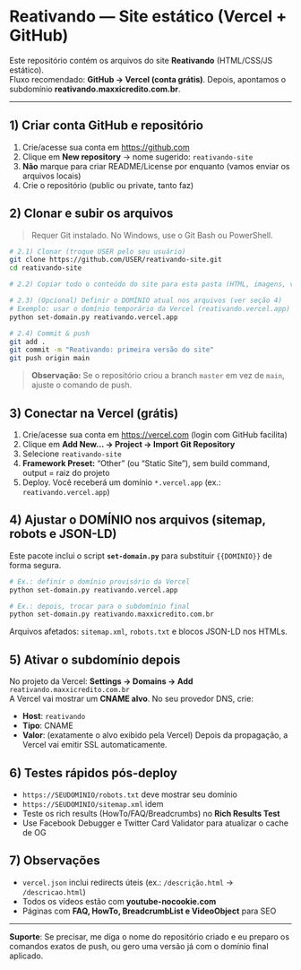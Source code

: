 # Reativando — Site estático (Vercel + GitHub)

Este repositório contém os arquivos do site **Reativando** (HTML/CSS/JS estático).  
Fluxo recomendado: **GitHub → Vercel (conta grátis)**. Depois, apontamos o subdomínio **reativando.maxxicredito.com.br**.

---

## 1) Criar conta GitHub e repositório
1. Crie/acesse sua conta em https://github.com
2. Clique em **New repository** → nome sugerido: `reativando-site`
3. **Não** marque para criar README/License por enquanto (vamos enviar os arquivos locais)
4. Crie o repositório (public ou private, tanto faz)

## 2) Clonar e subir os arquivos
> Requer Git instalado. No Windows, use o Git Bash ou PowerShell.

```bash
# 2.1) Clonar (troque USER pelo seu usuário)
git clone https://github.com/USER/reativando-site.git
cd reativando-site

# 2.2) Copiar todo o conteúdo do site para esta pasta (HTML, imagens, vercel.json etc.)

# 2.3) (Opcional) Definir o DOMÍNIO atual nos arquivos (ver seção 4)
# Exemplo: usar o domínio temporário da Vercel (reativando.vercel.app) antes do subdomínio final
python set-domain.py reativando.vercel.app

# 2.4) Commit & push
git add .
git commit -m "Reativando: primeira versão do site"
git push origin main
```

> **Observação:** Se o repositório criou a branch `master` em vez de `main`, ajuste o comando de push.

## 3) Conectar na Vercel (grátis)
1. Crie/acesse sua conta em https://vercel.com (login com GitHub facilita)
2. Clique em **Add New… → Project → Import Git Repository**
3. Selecione `reativando-site`
4. **Framework Preset:** “Other” (ou “Static Site”), sem build command, output = raiz do projeto
5. Deploy. Você receberá um domínio `*.vercel.app` (ex.: `reativando.vercel.app`)

## 4) Ajustar o DOMÍNIO nos arquivos (sitemap, robots e JSON-LD)
Este pacote inclui o script **`set-domain.py`** para substituir `{{DOMINIO}}` de forma segura.

```bash
# Ex.: definir o domínio provisório da Vercel
python set-domain.py reativando.vercel.app

# Ex.: depois, trocar para o subdomínio final
python set-domain.py reativando.maxxicredito.com.br
```

Arquivos afetados: `sitemap.xml`, `robots.txt` e blocos JSON-LD nos HTMLs.

## 5) Ativar o subdomínio depois
No projeto da Vercel: **Settings → Domains → Add** `reativando.maxxicredito.com.br`  
A Vercel vai mostrar um **CNAME alvo**. No seu provedor DNS, crie:
- **Host**: `reativando`
- **Tipo**: CNAME
- **Valor**: (exatamente o alvo exibido pela Vercel)
Depois da propagação, a Vercel vai emitir SSL automaticamente.

## 6) Testes rápidos pós-deploy
- `https://SEUDOMINIO/robots.txt` deve mostrar seu domínio
- `https://SEUDOMINIO/sitemap.xml` idem
- Teste os rich results (HowTo/FAQ/Breadcrumbs) no **Rich Results Test**
- Use Facebook Debugger e Twitter Card Validator para atualizar o cache de OG

## 7) Observações
- `vercel.json` inclui redirects úteis (ex.: `/descrição.html` → `/descricao.html`)
- Todos os vídeos estão com **youtube-nocookie.com**
- Páginas com **FAQ, HowTo, BreadcrumbList e VideoObject** para SEO

---

**Suporte**: Se precisar, me diga o nome do repositório criado e eu preparo os comandos exatos de push, ou gero uma versão já com o domínio final aplicado.